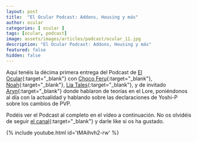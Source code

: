 ```yaml
---
layout: post
title:  "El Ocular Podcast: Addons, Housing y más"
author: ocular
categories: [ ocular ]
tags: [ocular, podcast]
image: assets/images/articles/podcast/ocular_11.jpg
description: "El Ocular Podcast: Addons, Housing y más"
featured: false
hidden: false
---
```


Aquí tenéis la décima primera entrega del Podcast de [El Ocular](https://twitter.com/OcularEl){:target="_blank"} con [Choco Feru](https://twitter.com/ChocoFeru){:target="_blank"}, [Noah](https://twitter.com/Habeces4){:target="_blank"}, [Lia Tales](https://twitter.com/LiaTales_ffxiv){:target="_blank"}, y de invitado [Aryn](https://twitter.com/Aryn_XIV){:target="_blank"} donde hablaron de teorías en el Lore, poniéndonos al día con la actualidad y hablando sobre las declaraciones de Yoshi-P sobre los cambios de PVP.

Podéis ver el Podcast al completo en el vídeo a continuación. No os olvidéis de seguir [el canal](https://www.youtube.com/channel/UC0Ncgc0JH3CtDMraAIrlGkQ){:target="_blank"} y darle like si os ha gustado.

{% include youtube.html id='tMAihvh2-rw' %}
